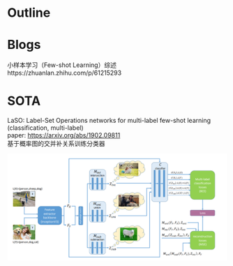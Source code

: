 # Outline

# Blogs  

小样本学习（Few-shot Learning）综述https://zhuanlan.zhihu.com/p/61215293

# SOTA  
LaSO: Label-Set Operations networks for multi-label few-shot learning (classification, multi-label)  
paper: https://arxiv.org/abs/1902.09811  
基于概率图的交并补关系训练分类器

![avatar](https://github.com/BolinLi-s/Deeplearning-repository/blob/master/meta-learning/res/20191216223831.png)
